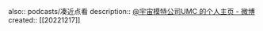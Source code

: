 also:: podcasts/凑近点看
description:: [@宇宙模特公司UMC 的个人主页 - 微博](https://weibo.com/u/7509382049)
created:: [[20221217]]
